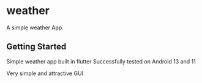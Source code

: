 # weather
A simple weather App.

## Getting Started

Simple weather app built in flutter 
Successfully tested on Android 13 and 11

Very simple and attractive GUI
